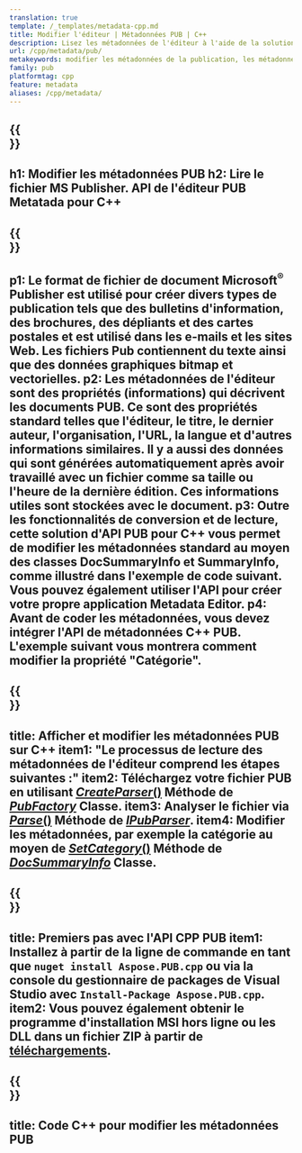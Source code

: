 ```yaml
---
translation: true
template: /_templates/metadata-cpp.md
title: Modifier l'éditeur | Métadonnées PUB | C++
description: Lisez les métadonnées de l'éditeur à l'aide de la solution d'API PUB C++. L'API C++ native vous donne accès aux propriétés SummaryInfo et DocSummaryInfo.
url: /cpp/metadata/pub/
metakeywords: modifier les métadonnées de la publication, les métadonnées du fichier de publication, l'éditeur de métadonnées de l'éditeur, lire les métadonnées du fichier de publication, lire les métadonnées de la publication
family: pub
platformtag: cpp
feature: metadata
aliases: /cpp/metadata/
---
```


{{<section banner>}}
---
h1: Modifier les métadonnées PUB
h2: Lire le fichier MS Publisher. API de l'éditeur PUB Metatada pour C++
---

{{<section overview>}}
---
p1: Le format de fichier de document Microsoft<sup>®</sup> Publisher est utilisé pour créer divers types de publication tels que des bulletins d'information, des brochures, des dépliants et des cartes postales et est utilisé dans les e-mails et les sites Web. Les fichiers Pub contiennent du texte ainsi que des données graphiques bitmap et vectorielles.
p2: Les métadonnées de l'éditeur sont des propriétés (informations) qui décrivent les documents PUB. Ce sont des propriétés standard telles que l'éditeur, le titre, le dernier auteur, l'organisation, l'URL, la langue et d'autres informations similaires. Il y a aussi des données qui sont générées automatiquement après avoir travaillé avec un fichier comme sa taille ou l'heure de la dernière édition. Ces informations utiles sont stockées avec le document.
p3: Outre les fonctionnalités de conversion et de lecture, cette solution d'API PUB pour C++ vous permet de modifier les métadonnées standard au moyen des classes DocSummaryInfo et SummaryInfo, comme illustré dans l'exemple de code suivant. Vous pouvez également utiliser l'API pour créer votre propre application Metadata Editor.
p4: Avant de coder les métadonnées, vous devez intégrer l'API de métadonnées C++ PUB. L'exemple suivant vous montrera comment modifier la propriété "Catégorie".
---

{{<section feature1>}}
---
title: Afficher et modifier les métadonnées PUB sur C++
item1: "Le processus de lecture des métadonnées de l'éditeur comprend les étapes suivantes :"
item2: Téléchargez votre fichier PUB en utilisant [*CreateParser*()](https://reference.aspose.com/pub/cpp/class/aspose.pub.pub_factory#a88c04c4c35d45ee8febc7e1554d03c4b) Méthode de [*PubFactory*](https://reference.aspose.com/pub/cpp/class/aspose.pub.pub_factory) Classe.
item3: Analyser le fichier via [*Parse*()](https://reference.aspose.com/pub/cpp/class/aspose.pub.i_pub_parser#ae9fc7043f382a5b4a7b694f0fe477915) Méthode de [*IPubParser*](https://reference.aspose.com/pub/cpp/class/aspose.pub.i_pub_parser).
item4: Modifier les métadonnées, par exemple la catégorie au moyen de [*SetCategory*()](https://reference.aspose.com/pub/cpp/class/aspose.pub.doc_summary_info#a2e023fe8e8ecd0bf03bb6c9d561f8fec) Méthode de [*DocSummaryInfo*](https://reference.aspose.com/pub/cpp/class/aspose.pub.doc_summary_info) Classe.
---

{{<section feature2>}}
---
title: Premiers pas avec l'API CPP PUB
item1: Installez à partir de la ligne de commande en tant que ```nuget install Aspose.PUB.cpp``` ou via la console du gestionnaire de packages de Visual Studio avec ```Install-Package Aspose.PUB.cpp```.
item2: Vous pouvez également obtenir le programme d'installation MSI hors ligne ou les DLL dans un fichier ZIP à partir de [téléchargements](https://releases.aspose.com/pub/cpp/).
---

{{<section codeexample>}}
---
title: Code C++ pour modifier les métadonnées PUB
---
